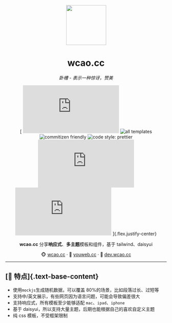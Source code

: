 <p align="center">
<img width='125' src="https://imagedelivery.net/C1c8i0JtRURCOUA0iRLBpQ/35605933-f760-4275-a17c-1ccd36186400/sm"/>
</p>

<div align='center'>
  
# wcao.cc 
*卧槽 - 表示一种惊讶，赞美*

[
![version](https://img.shields.io/github/package-json/v/meetqy/wcao.cc)
![all templates](https://img.shields.io/github/directory-file-count/meetqy/wcao.cc/components/template?color=red&label=all%20templates)
![commitizen friendly](https://img.shields.io/badge/commitizen-friendly-brightgreen.svg)
![code style: prettier](https://img.shields.io/badge/code_style-prettier-ff69b4.svg)
![MIT](https://img.shields.io/github/license/meetqy/wcao.cc)
![Vercel](https://vercelbadge.vercel.app/api/meetqy/wcao.cc)
]{.flex.justify-center}

**wcao.cc** 分享**响应式**、**多主题**模板和组件，基于 tailwind、daisyui

🐵 [wcao.cc](https://wcao.cc) · 🙈 [youweb.cc](https://youweb.cc) · 🙉 [dev.wcao.cc](https://dev.wcao.cc)

</div>

---

## [🐹 特点]{.text-base-content}

- 使用`mockjs`生成随机数据，可以覆盖 80%的场景，比如段落过长、过短等
- 支持中/英文展示，有些网页因为语言问题，可能会导致偏差很大
- 支持响应式，所有模板至少能够适配 `mac`、`ipad`、`iphone`
- 基于 daisyui，所以支持大量主题，后期也能根据自己的喜欢自定义主题
- 纯 css 模板，不受框架限制
